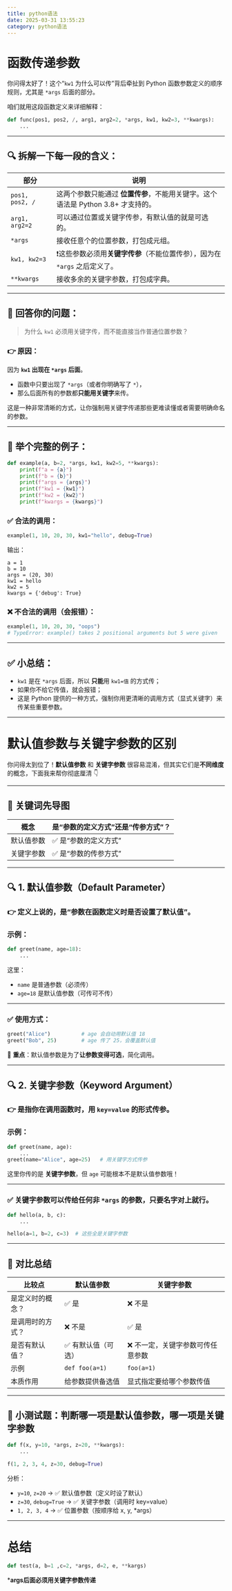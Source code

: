 ```yaml
---
title: python语法
date: 2025-03-31 13:55:23
category: python语法
---
```


# 函数传递参数
你问得太好了！这个“`kw1` 为什么可以传”背后牵扯到 Python 函数参数定义的顺序规则，尤其是 `*args` 后面的部分。

咱们就用这段函数定义来详细解释：

```python
def func(pos1, pos2, /, arg1, arg2=2, *args, kw1, kw2=3, **kwargs):
    ...
```

---

## 🔍 拆解一下每一段的含义：

| 部分              | 说明 |
|-------------------|------|
| `pos1, pos2, /`   | 这两个参数只能通过 **位置传参**，不能用关键字。这个语法是 Python 3.8+ 才支持的。 |
| `arg1, arg2=2`    | 可以通过位置或关键字传参，有默认值的就是可选的。|
| `*args`           | 接收任意个的位置参数，打包成元组。|
| `kw1, kw2=3`      | ❗这些参数必须用**关键字传参**（不能位置传参），因为在 `*args` 之后定义了。|
| `**kwargs`        | 接收多余的关键字参数，打包成字典。|

---

## 🎯 回答你的问题：

> 为什么 `kw1` 必须用关键字传，而不能直接当作普通位置参数？

### 👉 原因：

因为 **`kw1` 出现在 `*args` 后面**。

- 函数中只要出现了 `*args`（或者你明确写了 `*`），
- 那么后面所有的参数都**只能用关键字**来传。

这是一种非常清晰的方式，让你强制用关键字传递那些更难读懂或者需要明确命名的参数。

---

## 🔧 举个完整的例子：

```python
def example(a, b=2, *args, kw1, kw2=5, **kwargs):
    print(f"a = {a}")
    print(f"b = {b}")
    print(f"args = {args}")
    print(f"kw1 = {kw1}")
    print(f"kw2 = {kw2}")
    print(f"kwargs = {kwargs}")
```

### ✅ 合法的调用：

```python
example(1, 10, 20, 30, kw1="hello", debug=True)
```

输出：
```
a = 1
b = 10
args = (20, 30)
kw1 = hello
kw2 = 5
kwargs = {'debug': True}
```

### ❌ 不合法的调用（会报错）：

```python
example(1, 10, 20, 30, "oops")
# TypeError: example() takes 2 positional arguments but 5 were given
```

---

## ✅ 小总结：

- `kw1` 是在 `*args` 后面，所以 **只能**用 `kw1=值` 的方式传；
- 如果你不给它传值，就会报错；
- 这是 Python 提供的一种方式，强制你用更清晰的调用方式（显式关键字）来传某些重要参数。

---

# 默认值参数与关键字参数的区别
你问得太到位了！**默认值参数** 和 **关键字参数** 很容易混淆，但其实它们是**不同维度**的概念，下面我来帮你彻底厘清 👇

---

## 🧠 关键词先导图

| 概念         | 是“参数的定义方式”还是“传参方式”？ |
|--------------|----------------------------|
| 默认值参数     | ✅ 是“参数的定义方式”        |
| 关键字参数     | ✅ 是“参数的传参方式”        |

---

## 🔍 1. 默认值参数（Default Parameter）

### 👉 定义上说的，是“**参数在函数定义时是否设置了默认值**”。

### 示例：

```python
def greet(name, age=18):
    ...
```

这里：
- `name` 是普通参数（必须传）
- `age=18` 是默认值参数（可传可不传）

---

### ✅ 使用方式：

```python
greet("Alice")          # age 会自动用默认值 18
greet("Bob", 25)        # age 传了 25，会覆盖默认值
```

🧠 **重点**：默认值参数是为了**让参数变得可选**，简化调用。

---

## 🔍 2. 关键字参数（Keyword Argument）

### 👉 是指你在**调用函数时**，用 `key=value` 的形式传参。

### 示例：

```python
def greet(name, age):
    ...
greet(name="Alice", age=25)   # 用关键字方式传参
```

这里你传的是 **关键字参数**，但 `age` 可能根本不是默认值参数哦！

---

### ✅ 关键字参数可以传给任何非 `*args` 的参数，只要名字对上就行。

```python
def hello(a, b, c):
    ...

hello(a=1, b=2, c=3)  # 这些全是关键字参数
```

---

## 🔄 对比总结

| 比较点           | 默认值参数                   | 关键字参数                         |
|------------------|------------------------------|-------------------------------------|
| 是定义时的概念？ | ✅ 是                         | ❌ 不是                             |
| 是调用时的方式？ | ❌ 不是                       | ✅ 是                               |
| 是否有默认值？   | ✅ 有默认值（可选）           | ❌ 不一定，关键字参数可传任意参数 |
| 示例             | `def foo(a=1)`               | `foo(a=1)`                          |
| 本质作用         | 给参数提供备选值              | 显式指定要给哪个参数传值           |

---

## 🧪 小测试题：判断哪一项是默认值参数，哪一项是关键字参数

```python
def f(x, y=10, *args, z=20, **kwargs):
    ...

f(1, 2, 3, 4, z=30, debug=True)
```

分析：

- `y=10`, `z=20` → ✅ 默认值参数（定义时设了默认）
- `z=30`, `debug=True` → ✅ 关键字参数（调用时 key=value）
- `1, 2, 3, 4` → ✅ 位置参数（按顺序给 x, y, *args）

---


# 总结
```python
def test(a, b=1 ,c=2, *args, d=2, e, **kargs)
```
***args后面必须用关键字参数传递**